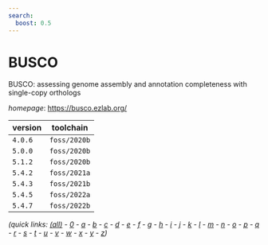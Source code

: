 ```yaml
---
search:
  boost: 0.5
---
```

# BUSCO

BUSCO: assessing genome assembly and annotation completeness with single-copy orthologs

*homepage*: <https://busco.ezlab.org/>

version | toolchain
--------|----------
``4.0.6`` | ``foss/2020b``
``5.0.0`` | ``foss/2020b``
``5.1.2`` | ``foss/2020b``
``5.4.2`` | ``foss/2021a``
``5.4.3`` | ``foss/2021b``
``5.4.5`` | ``foss/2022a``
``5.4.7`` | ``foss/2022b``


*(quick links: [(all)](../index.md) - [0](../0/index.md) - [a](../a/index.md) - [b](../b/index.md) - [c](../c/index.md) - [d](../d/index.md) - [e](../e/index.md) - [f](../f/index.md) - [g](../g/index.md) - [h](../h/index.md) - [i](../i/index.md) - [j](../j/index.md) - [k](../k/index.md) - [l](../l/index.md) - [m](../m/index.md) - [n](../n/index.md) - [o](../o/index.md) - [p](../p/index.md) - [q](../q/index.md) - [r](../r/index.md) - [s](../s/index.md) - [t](../t/index.md) - [u](../u/index.md) - [v](../v/index.md) - [w](../w/index.md) - [x](../x/index.md) - [y](../y/index.md) - [z](../z/index.md))*

